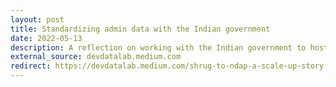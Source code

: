 ```yaml
---
layout: post
title: Standardizing admin data with the Indian government
date: 2022-05-13
description: A reflection on working with the Indian government to host administrative data standardized across time and space in a single, harmonized schema on the National Data Analytics Platform (NDAP).
external_source: devdatalab.medium.com
redirect: https://devdatalab.medium.com/shrug-to-ndap-a-scale-up-story-15817fabc8ae
---
```

